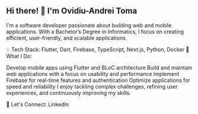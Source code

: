 ## Hi there! 👋 I'm Ovidiu-Andrei Toma
I'm a software developer passionate about building web and mobile applications. With a Bachelor’s Degree in Informatics, I focus on creating efficient, user-friendly, and scalable applications.

💡 Tech Stack: Flutter, Dart, Firebase, TypeScript, Next.js, Python, Docker
🚀 What I Do:

Develop mobile apps using Flutter and BLoC architecture
Build and maintain web applications with a focus on usability and performance
Implement Firebase for real-time features and authentication
Optimize applications for speed and reliability
I enjoy tackling complex challenges, refining user experiences, and continuously improving my skills.

🔗 Let's Connect:
LinkedIn
